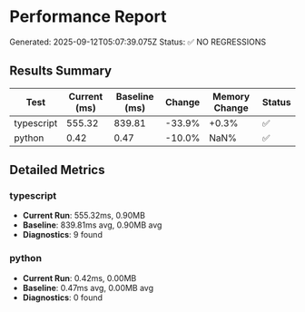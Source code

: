 # Performance Report

Generated: 2025-09-12T05:07:39.075Z
Status: ✅ NO REGRESSIONS

## Results Summary

| Test       | Current (ms) | Baseline (ms) | Change | Memory Change | Status |
| ---------- | ------------ | ------------- | ------ | ------------- | ------ |
| typescript | 555.32       | 839.81        | -33.9% | +0.3%         | ✅     |
| python     | 0.42         | 0.47          | -10.0% | NaN%          | ✅     |

## Detailed Metrics

### typescript

- **Current Run**: 555.32ms, 0.90MB
- **Baseline**: 839.81ms avg, 0.90MB avg
- **Diagnostics**: 9 found

### python

- **Current Run**: 0.42ms, 0.00MB
- **Baseline**: 0.47ms avg, 0.00MB avg
- **Diagnostics**: 0 found
